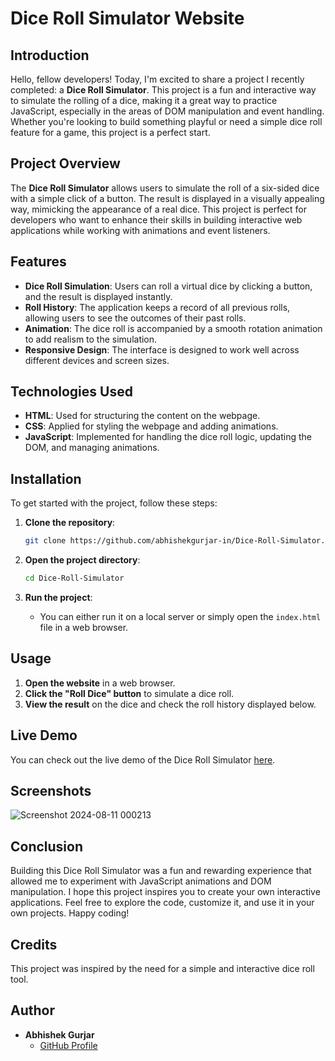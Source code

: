 # Dice Roll Simulator Website
## Introduction

Hello, fellow developers! Today, I'm excited to share a project I recently completed: a **Dice Roll Simulator**. This project is a fun and interactive way to simulate the rolling of a dice, making it a great way to practice JavaScript, especially in the areas of DOM manipulation and event handling. Whether you're looking to build something playful or need a simple dice roll feature for a game, this project is a perfect start.

## Project Overview

The **Dice Roll Simulator** allows users to simulate the roll of a six-sided dice with a simple click of a button. The result is displayed in a visually appealing way, mimicking the appearance of a real dice. This project is perfect for developers who want to enhance their skills in building interactive web applications while working with animations and event listeners.

## Features

- **Dice Roll Simulation**: Users can roll a virtual dice by clicking a button, and the result is displayed instantly.
- **Roll History**: The application keeps a record of all previous rolls, allowing users to see the outcomes of their past rolls.
- **Animation**: The dice roll is accompanied by a smooth rotation animation to add realism to the simulation.
- **Responsive Design**: The interface is designed to work well across different devices and screen sizes.

## Technologies Used

- **HTML**: Used for structuring the content on the webpage.
- **CSS**: Applied for styling the webpage and adding animations.
- **JavaScript**: Implemented for handling the dice roll logic, updating the DOM, and managing animations.

## Installation

To get started with the project, follow these steps:

1. **Clone the repository**:
    ```bash
    git clone https://github.com/abhishekgurjar-in/Dice-Roll-Simulator.git
    ```

2. **Open the project directory**:
    ```bash
    cd Dice-Roll-Simulator
    ```

3. **Run the project**:
    - You can either run it on a local server or simply open the `index.html` file in a web browser.

## Usage

1. **Open the website** in a web browser.
2. **Click the "Roll Dice" button** to simulate a dice roll.
3. **View the result** on the dice and check the roll history displayed below.


## Live Demo

You can check out the live demo of the Dice Roll Simulator [here](https://abhishekgurjar-in.github.io/Dice-Roll-Simulator/).

## Screenshots
![Screenshot 2024-08-11 000213](https://github.com/user-attachments/assets/ae2ddc99-9637-44a2-b6da-b651db5584ac)

## Conclusion

Building this Dice Roll Simulator was a fun and rewarding experience that allowed me to experiment with JavaScript animations and DOM manipulation. I hope this project inspires you to create your own interactive applications. Feel free to explore the code, customize it, and use it in your own projects. Happy coding!

## Credits

This project was inspired by the need for a simple and interactive dice roll tool.

## Author

- **Abhishek Gurjar**
  - [GitHub Profile](https://github.com/abhishekgurjar-in)

